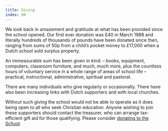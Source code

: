 ```yaml
---
title: Giving
index: 60
---
```


We look back in amazement and gratitude at what has been provided since the school opened. Our first ever donation was £40 in March 1988 and literally hundreds of thousands of pounds have been donated since then, ranging from sums of 50p from a child’s pocket money to £17,000 when a Dutch school sold surplus property.

An immeasurable sum has been given in kind: – books, equipment, computers, classroom furniture, and much, much more, plus the countless hours of voluntary service in a whole range of areas of school life – practical, instructional, administrative, spiritual and pastoral.

There are many individuals who give regularly or occasionally. There have also been increasing links with Dutch supporters and with local churches.

Without such giving the school would not be able to operate as it does being open to all who seek Christian education. Anyone wishing to join these supporters should contact the treasurer, who can arrange tax-efficient gift aid for those qualifying. Please consider [donating to the School](/giving/donate/).

